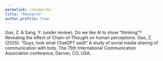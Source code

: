 ```yaml
---
permalink: /research/
title: "Research"
author_profile: true
---
```

Gao, Z. & Sang, Y. (under review). Do we like AI to show “thinking”? Revealing the effect of Chain-of-Thought on human perceptions.
Gao, Z. (2025). “Guys, look what ChatGPT said!” A study of social media sharing of communication with bots. The 75th International Communication Association conference, Denver, CO, USA.
